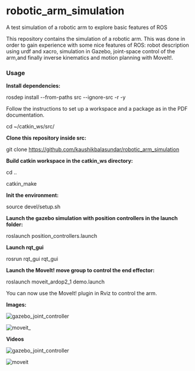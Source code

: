 # robotic_arm_simulation
A test simulation of a robotic arm to explore basic features of ROS

This repository contains the simulation of a robotic arm. This was done in order to gain experience with some nice features of ROS: robot description using urdf and xacro, simulation in Gazebo, joint-space control of the arm,and finally inverse kinematics and motion planning with MoveIt!.

### **Usage**

**Install dependencies:**

rosdep install --from-paths src --ignore-src -r -y

Follow the instructions to set up a workspace and a package as in the PDF documentation. 

cd ~/catkin_ws/src/

**Clone this repository inside src:**

git clone https://github.com/kaushikbalasundar/robotic_arm_simulation

**Build catkin workspace in the catkin_ws directory:**

cd ..

catkin_make

**Init the environment:**

source devel/setup.sh

**Launch the gazebo simulation with position controllers in the launch folder:**

roslaunch position_controllers.launch

**Launch rqt_gui**

rosrun rqt_gui rqt_gui

**Launch the MoveIt! move group to control the end effector:**

roslaunch moveit_ardop2_1 demo.launch

You can now use the MoveIt! plugin in Rviz to control the arm. 

**Images:**

![gazebo_joint_controller](https://user-images.githubusercontent.com/44526371/47739612-be90c380-dc9b-11e8-8d33-499090547f85.png)


![moveit_](https://user-images.githubusercontent.com/44526371/47739618-c3557780-dc9b-11e8-999a-fca53b56f143.png)

**Videos**

![gazebo_joint_controller](https://user-images.githubusercontent.com/44526371/47739582-af117a80-dc9b-11e8-9cb8-64dd14c14351.gif)

![moveit](https://user-images.githubusercontent.com/44526371/47739593-b6388880-dc9b-11e8-8f9a-56ecc2e2b8f4.gif)


